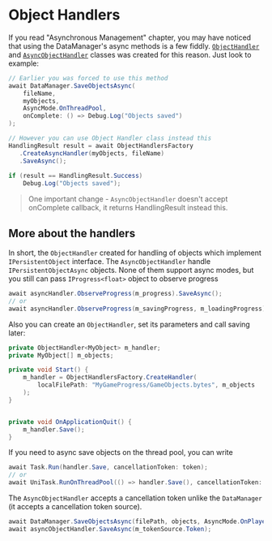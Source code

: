 ﻿# Object Handlers

If you read "Asynchronous Management" chapter, you
may have noticed that using the DataManager's async methods
is a few fiddly. 
[`ObjectHandler`](../../api/SaveSystem.Handlers.ObjectHandler-1.yml) 
and 
[`AsyncObjectHandler`](../../api/SaveSystem.Handlers.AsyncObjectHandler-1.yml)
classes was created for this reason. Just look to example:

```csharp
// Earlier you was forced to use this method
await DataManager.SaveObjectsAsync(
    fileName,
    myObjects,
    AsyncMode.OnThreadPool,
    onComplete: () => Debug.Log("Objects saved")
);

// However you can use Object Handler class instead this
HandlingResult result = await ObjectHandlersFactory
   .CreateAsyncHandler(myObjects, fileName)
   .SaveAsync();
   
if (result == HandlingResult.Success)
    Debug.Log("Objects saved");
```

> One important change - `AsyncObjectHandler` doesn't accept onComplete
> callback, it returns HandlingResult instead this.

## More about the handlers

In short, the `ObjectHandler` created for handling of 
objects which implement `IPersistentObject` interface.
The `AsyncObjectHandler` handle `IPersistentObjectAsync` objects.
None of them support async modes, but you still can pass
`IProgress<float>` object to observe progress

```csharp
await asyncHandler.ObserveProgress(m_progress).SaveAsync();
// or
await asyncHandler.ObserveProgress(m_savingProgress, m_loadingProgress).SaveAsync();
```

Also you can create an `ObjectHandler`, set
its parameters and call saving later:

```csharp
private ObjectHandler<MyObject> m_handler;
private MyObject[] m_objects;

private void Start() {
    m_handler = ObjectHandlersFactory.CreateHandler(
        localFilePath: "MyGameProgress/GameObjects.bytes", m_objects
    );
}


private void OnApplicationQuit() {
    m_handler.Save();
}
```

If you need to async save objects on the thread pool, you can write

```csharp
await Task.Run(handler.Save, cancellationToken: token);
// or
await UniTask.RunOnThreadPool(() => handler.Save(), cancellationToken: token);
```

The `AsyncObjectHandler` accepts a cancellation token unlike the
`DataManager` (it accepts a cancellation token source).

```csharp
await DataManager.SaveObjectsAsync(filePath, objects, AsyncMode.OnPlayerLoop, source: m_tokenSource);
await asyncObjectHandler.SaveAsync(m_tokenSource.Token);
```
